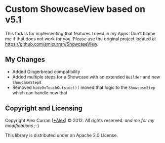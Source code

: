 Custom ShowcaseView based on v5.1
====

This fork is for implementing that features I need in my Apps. Don't blame me if that does not work
for you. Please use the original project located at https://github.com/amlcurran/ShowcaseView.

My Changes
----

- Added Gingerbread compatibility
- Added multiple steps for a Showcase with an extended `Builder` and new `ShowcaseStep`s
- Removed `hideOnTouchOutside()` I moved that logic to the `ShowcaseStep` which can handle now that

Copyright and Licensing
----

Copyright Alex Curran ([+Alex](https://plus.google.com/110510888639261520925/posts)) © 2012. All
rights reserved.
*and me for my modifications* ;-)

This library is distributed under an Apache 2.0 License.
